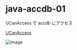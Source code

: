 # java-accdb-01
UCanAccess で accdb にアクセス

[UCanAccess](http://ucanaccess.sourceforge.net/site.html)

![image](https://user-images.githubusercontent.com/1501327/131070721-c311c07c-e6e4-4eaa-b7f8-7be935ea79f9.png)

